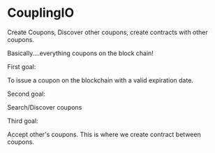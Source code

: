 # CouplingIO
Create Coupons, Discover other coupons, create contracts with other coupons.

Basically....everything coupons on the block chain!

First goal:

To issue a coupon on the blockchain with a valid expiration date.


Second goal:

Search/Discover coupons



Third goal:

Accept other's coupons. This is where we create contract between coupons.

